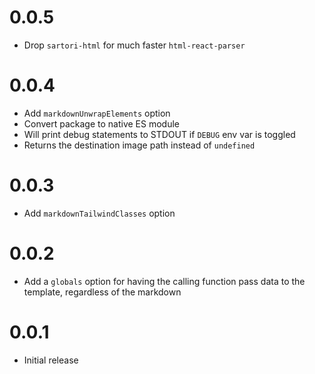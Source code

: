 # 0.0.5

- Drop `sartori-html` for much faster `html-react-parser`

# 0.0.4

- Add `markdownUnwrapElements` option
- Convert package to native ES module
- Will print debug statements to STDOUT if `DEBUG` env var is toggled
- Returns the destination image path instead of `undefined`

# 0.0.3

- Add `markdownTailwindClasses` option

# 0.0.2

- Add a `globals` option for having the calling function pass data to the
template, regardless of the markdown

# 0.0.1

- Initial release
